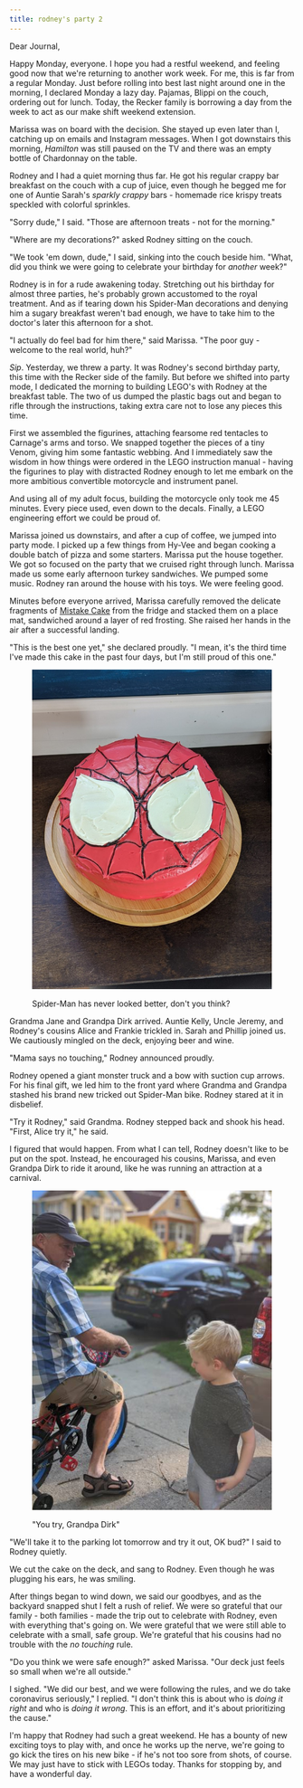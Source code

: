 ```yaml
---
title: rodney's party 2
---
```


Dear Journal,

Happy Monday, everyone.  I hope you had a restful weekend, and feeling
good now that we're returning to another work week.  For me, this is
far from a regular Monday.  Just before rolling into best last night
around one in the morning, I declared Monday a lazy day.  Pajamas,
Blippi on the couch, ordering out for lunch.  Today, the Recker family
is borrowing a day from the week to act as our make shift weekend
extension.

Marissa was on board with the decision.  She stayed up even later than
I, catching up on emails and Instagram messages.  When I got
downstairs this morning, _Hamilton_ was still paused on the TV and
there was an empty bottle of Chardonnay on the table.

Rodney and I had a quiet morning thus far.  He got his regular crappy
bar breakfast on the couch with a cup of juice, even though he begged
me for one of Auntie Sarah's _sparkly crappy_ bars - homemade rice
krispy treats speckled with colorful sprinkles.

"Sorry dude," I said.  "Those are afternoon treats - not for the
morning."

"Where are my decorations?" asked Rodney sitting on the couch.

"We took 'em down, dude," I said, sinking into the couch beside him.
"What, did you think we were going to celebrate your birthday for
_another_ week?"

Rodney is in for a rude awakening today.  Stretching out his birthday
for almost three parties, he's probably grown accustomed to the royal
treatment.  And as if tearing down his Spider-Man decorations and
denying him a sugary breakfast weren't bad enough, we have to take him
to the doctor's later this afternoon for a shot.

"I actually do feel bad for him there," said Marissa.  "The poor guy -
welcome to the real world, huh?"

_Sip_.  Yesterday, we threw a party.  It was Rodney's second birthday
party, this time with the Recker side of the family.  But before we
shifted into party mode, I dedicated the morning to building LEGO's
with Rodney at the breakfast table.  The two of us dumped the plastic
bags out and began to rifle through the instructions, taking extra
care not to lose any pieces this time.

First we assembled the figurines, attaching fearsome red tentacles to
Carnage's arms and torso.  We snapped together the pieces of a tiny
Venom, giving him some fantastic webbing.  And I immediately saw the
wisdom in how things were ordered in the LEGO instruction manual -
having the figurines to play with distracted Rodney enough to let me
embark on the more ambitious convertible motorcycle and instrument
panel.

And using all of my adult focus, building the motorcycle only took me
45 minutes.  Every piece used, even down to the decals.  Finally, a
LEGO engineering effort we could be proud of.

Marissa joined us downstairs, and after a cup of coffee, we jumped
into party mode.  I picked up a few things from Hy-Vee and began
cooking a double batch of pizza and some starters.  Marissa put the
house together.  We got so focused on the party that we cruised right
through lunch.  Marissa made us some early afternoon turkey
sandwiches.  We pumped some music.  Rodney ran around the house with
his toys.  We were feeling good.

Minutes before everyone arrived, Marissa carefully removed the
delicate fragments of [Mistake Cake] from the fridge and stacked them
on a place mat, sandwiched around a layer of red frosting.  She raised
her hands in the air after a successful landing.

"This is the best one yet," she declared proudly.  "I mean, it's the
third time I've made this cake in the past four days, but I'm still
proud of this one."

<figure>
  <a href="/images/best-mistake-cake-yet.jpg">
    <img alt="best mistake cake yet" src="/images/best-mistake-cake-yet.jpg"/>
  </a>
  <figcaption>
    <p>Spider-Man has never looked better, don't you think?</p>
  </figcaption>
</figure>

Grandma Jane and Grandpa Dirk arrived.  Auntie Kelly, Uncle Jeremy,
and Rodney's cousins Alice and Frankie trickled in.  Sarah and Phillip
joined us.  We cautiously mingled on the deck, enjoying beer and wine.

"Mama says no touching," Rodney announced proudly.

Rodney opened a giant monster truck and a bow with suction cup arrows.
For his final gift, we led him to the front yard where Grandma and
Grandpa stashed his brand new tricked out Spider-Man bike.  Rodney
stared at it in disbelief.

"Try it Rodney," said Grandma.  Rodney stepped back and shook his
head.  "First, Alice try it," he said.

I figured that would happen.  From what I can tell, Rodney doesn't
like to be put on the spot.  Instead, he encouraged his cousins,
Marissa, and even Grandpa Dirk to ride it around, like he was running
an attraction at a carnival.

<figure>
  <a href="/images/new-bike-riding.jpg">
    <img alt="new bike riding" src="/images/new-bike-riding.jpg"/>
  </a>
  <figcaption>
    <p>"You try, Grandpa Dirk"</p>
  </figcaption>
</figure>

"We'll take it to the parking lot tomorrow and try it out, OK bud?" I
said to Rodney quietly.

We cut the cake on the deck, and sang to Rodney.  Even though he was
plugging his ears, he was smiling.

After things began to wind down, we said our goodbyes, and as the
backyard snapped shut I felt a rush of relief.  We were so grateful
that our family - both families - made the trip out to celebrate with
Rodney, even with everything that's going on.  We were grateful that
we were still able to celebrate with a small, safe group.  We're
grateful that his cousins had no trouble with the _no touching_ rule.

"Do you think we were safe enough?" asked Marissa.  "Our deck just
feels so small when we're all outside."

I sighed.  "We did our best, and we were following the rules, and we
do take coronavirus seriously," I replied.  "I don't think this is
about who is _doing it right_ and who is _doing it wrong_.  This is an
effort, and it's about prioritizing the cause."

I'm happy that Rodney had such a great weekend.  He has a bounty of
new exciting toys to play with, and once he works up the nerve, we're
going to go kick the tires on his new bike - if he's not too sore from
shots, of course.  We may just have to stick with LEGOs today.  Thanks
for stopping by, and have a wonderful day.

[Mistake Cake]: https://cookbook.reckerfamily.com/mistake-cake/
